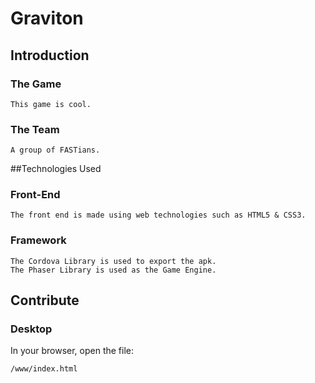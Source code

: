 # Graviton

## Introduction

### The Game

    This game is cool.

### The Team

    A group of FASTians.

##Technologies Used

### Front-End

    The front end is made using web technologies such as HTML5 & CSS3.

### Framework

    The Cordova Library is used to export the apk.
    The Phaser Library is used as the Game Engine.

## Contribute

### Desktop

In your browser, open the file:

    /www/index.html

